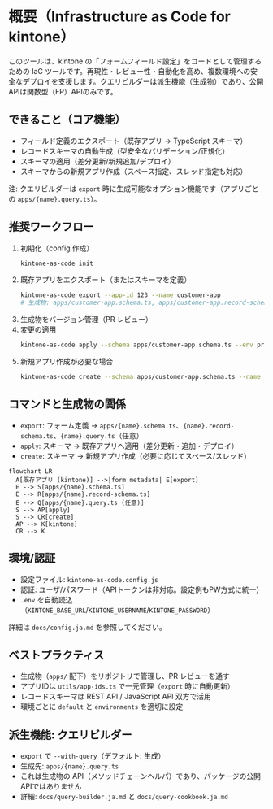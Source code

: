 # 概要（Infrastructure as Code for kintone）

このツールは、kintone の「フォームフィールド設定」をコードとして管理するための IaC ツールです。再現性・レビュー性・自動化を高め、複数環境への安全なデプロイを支援します。クエリビルダーは派生機能（生成物）であり、公開APIは関数型（FP）APIのみです。

## できること（コア機能）

- フィールド定義のエクスポート（既存アプリ → TypeScript スキーマ）
- レコードスキーマの自動生成（型安全なバリデーション/正規化）
- スキーマの適用（差分更新/新規追加/デプロイ）
- スキーマからの新規アプリ作成（スペース指定、スレッド指定も対応）

注: クエリビルダーは `export` 時に生成可能なオプション機能です（アプリごとの `apps/{name}.query.ts`）。

## 推奨ワークフロー

1. 初期化（config 作成）
   ```bash
   kintone-as-code init
   ```
2. 既存アプリをエクスポート（またはスキーマを定義）
   ```bash
   kintone-as-code export --app-id 123 --name customer-app
   # 生成物: apps/customer-app.schema.ts, apps/customer-app.record-schema.ts, apps/customer-app.query.ts（任意）
   ```
3. 生成物をバージョン管理（PR レビュー）
4. 変更の適用
   ```bash
   kintone-as-code apply --schema apps/customer-app.schema.ts --env production
   ```
5. 新規アプリ作成が必要な場合
   ```bash
   kintone-as-code create --schema apps/customer-app.schema.ts --name "Customer App"
   ```

## コマンドと生成物の関係

- `export`: フォーム定義 → `apps/{name}.schema.ts`、`{name}.record-schema.ts`、`{name}.query.ts`（任意）
- `apply`: スキーマ → 既存アプリへ適用（差分更新・追加・デプロイ）
- `create`: スキーマ → 新規アプリ作成（必要に応じてスペース/スレッド）

```mermaid
flowchart LR
  A[既存アプリ (kintone)] -->|form metadata| E[export]
  E --> S[apps/{name}.schema.ts]
  E --> R[apps/{name}.record-schema.ts]
  E --> Q[apps/{name}.query.ts (任意)]
  S --> AP[apply]
  S --> CR[create]
  AP --> K[kintone]
  CR --> K
```

## 環境/認証

- 設定ファイル: `kintone-as-code.config.js`
- 認証: ユーザ/パスワード（APIトークンは非対応。設定例もPW方式に統一）
- `.env` を自動読込（`KINTONE_BASE_URL`/`KINTONE_USERNAME`/`KINTONE_PASSWORD`）

詳細は `docs/config.ja.md` を参照してください。

## ベストプラクティス

- 生成物（`apps/` 配下）をリポジトリで管理し、PR レビューを通す
- アプリIDは `utils/app-ids.ts` で一元管理（`export` 時に自動更新）
- レコードスキーマは REST API / JavaScript API 双方で活用
- 環境ごとに `default` と `environments` を適切に設定

## 派生機能: クエリビルダー

- `export` で `--with-query`（デフォルト: 生成）
- 生成先: `apps/{name}.query.ts`
- これは生成物の API（メソッドチェーンヘルパ）であり、パッケージの公開APIではありません
- 詳細: `docs/query-builder.ja.md` と `docs/query-cookbook.ja.md`
